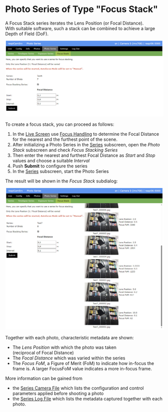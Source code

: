 # Photo Series of Type "Focus Stack"

A Focus Stack series iterates the Lens Position (or Focal Distance).   
With suitable software, such a stack can be combined to achieve a large Depth of Field (DoF).

![Focus Stack](img/PhotoSeriesFoc1.jpg)

To create a focus stack, you can proceed as follows:

1. In the [Live Screen](./LiveScreen.md) use [Focus Handling](./FocusHandling.md) to determine the Focal Distance for the nearest and the furthest point of the scene.
2. After initializing a Photo Series in the [Series](./PhotoSeries.md) subscreen, open the *Photo Stack* subscreen and check *Focus Stacking Series*
3. Then enter the nearest and furthest Focal Distance as *Start* and *Stop* values and choose a suitable *Interval*
4. Push **Submit** to configure the series
5. In the [Series](./PhotoSeries.md) subscreen, start the Photo Series


The result will be shown in the *Focus Stack* subdialog:

![Fochs Stack Final](img/PhotoSeriesFoc2.jpg)

Together with each photo, characteristic metadata are shown:
- The *Lens Position* with which the photo was taken<br>(reciprocal of Focal Distance)
- The *Focal Distance* which was varied within the series
- The *Focus FoM*, a Figure of Merit (FoM) to indicate how in-focus the frame is. A larger FocusFoM value indicates a more in-focus frame.

More information can be gained from 
- the [Series Camera File](./PhotoSeries.md#series-camera-file) which lists the configuration and control parameters applied before shooting a photo
- the [Series Log File](./PhotoSeries.md#series-log-file) which lists the metadata captured together with each photo.
